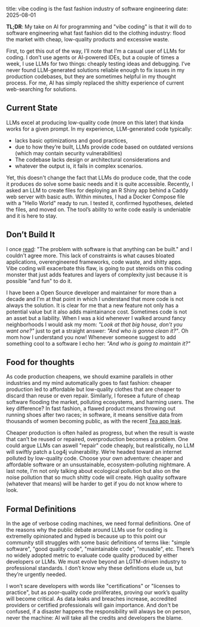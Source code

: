 title: vibe coding is the fast fashion industry of software engineering
date: 2025-08-01

**TL;DR**: My take on AI for programming and "vibe coding" is that it will do to software engineering what fast fashion did to the clothing industry: flood the market with cheap, low-quality products and excessive waste.

First, to get this out of the way, I’ll note that I’m a casual user of LLMs for coding. I don’t use agents or AI-powered IDEs, but a couple of times a week, I use LLMs for two things: cheaply testing ideas and debugging. I’ve never found LLM-generated solutions reliable enough to fix issues in my production codebases, but they are sometimes helpful in my thought process. For me, AI has simply replaced the shitty experience of current web-searching for solutions.

## Current State
LLMs excel at producing low-quality code (more on this later) that kinda works for a given prompt. In my experience, LLM-generated code typically:

 * lacks basic optimizations and good practices,
 * due to how they’re built, LLMs provide code based on outdated versions (which may contain security vulnerabilities)
 * The codebase lacks design or architectural considerations and
 * whatever the output is, it fails in complex scenarios.

Yet, this doesn't change the fact that LLMs do produce code, that the code it produces do solve some basic needs and it is quite accessible. Recently, I asked an LLM to create files for deploying an R Shiny app behind a Caddy web server with basic auth. Within minutes, I had a Docker Compose file with a "Hello World" ready to run. I tested it, confirmed hypotheses, deleted the files, and moved on. The tool’s ability to write code easily is undeniable and it is here to stay.

## Don’t Build It
I once [read](https://mitgovlab.org/resources/dont-build-it-a-guide-for-practitioners-in-civic-tech/): "The problem with software is that anything can be built." and I couldn't agree more. This lack of constraints is what causes bloated applications, overengineered frameworks, code waste, and shitty apps. Vibe coding will exacerbate this flaw, is going to put steroids on this coding monster that just adds features and layers of complexity just because it is possible "and fun" to do it.

I have been a Open Source developer and maintainer for more than a decade and I'm at that point in which I understand that more code is not always the solution. It is clear for me that a new feature not only has a potential value but it also adds maintainance cost. Sometimes code is not an asset but a liability. When I was a kid whenever I walked around fancy neighborhoods I would ask my mom: *"Look at that big house, don't you want one?"* just to get a straight answer: *"And who is gonna clean it?"*. Oh mom how I understand you now! Whenever someone suggest to add something cool to a software I echo her: *"And who is going to maintain it?"*

## Food for thoughts

As code production cheapens, we should examine parallels in other industries and my mind automatically goes to fast fashion: cheaper production led to affordable but low-quality clothes that are cheaper to discard than reuse or even repair. Similarly, I foresee a future of cheap software flooding the market, polluting ecosystems, and harming users. The key difference? In fast fashion, a flawed product means throwing out running shoes after two races; in software, it means sensitive data from thousands of women becoming public, as with the recent [Tea app leak](https://www.nytimes.com/2025/07/26/us/tea-safety-dating-app-hack.html).

Cheaper production is often hailed as progress, but when the result is waste that can’t be reused or repaired, overproduction becomes a problem. One could argue LLMs can aswell "repair" code cheaply, but realistically, no LLM will swiftly patch a Log4j vulnerability. We’re headed toward an internet polluted by low-quality code. Choose your own adventure: cheaper and affordable software or an unsustainable, ecosystem-polluting nightmare. A last note, I'm not only talking about ecological pollution but also on the noise pollution that so much shitty code will create. High quality software (whatever that means) will be harder to get if you do not know where to look.

## Formal Definitions

In the age of verbose coding machines, we need formal definitions. One of the reasons why the public debate around LLMs use for coding is extremelly opinionated and hyped is because up to this point our community still struggles with some basic definitions of terms like: "simple software", "good quality code", "maintainable code", "reusable", etc. There’s no widely adopted metric to evaluate code quality produced by either developers or LLMs. We must evolve beyond an LGTM-driven industry to professional standards. I don’t know why these definitions elude us, but they’re urgently needed.

I won’t scare developers with words like "certifications" or "licenses to practice", but as poor-quality code proliferates, proving our work’s quality will become critical. As data leaks and breaches increase, accredited providers or certified professionals will gain importance. And don't be confused, if a disaster happens the responsibility will always be on person, never the machine: AI will take all the credits and developers the blame.

